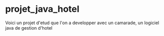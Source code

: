 # projet_java_hotel
Voici un projet d'etud que l'on a developper avec un camarade, un logiciel java de gestion d'hotel
